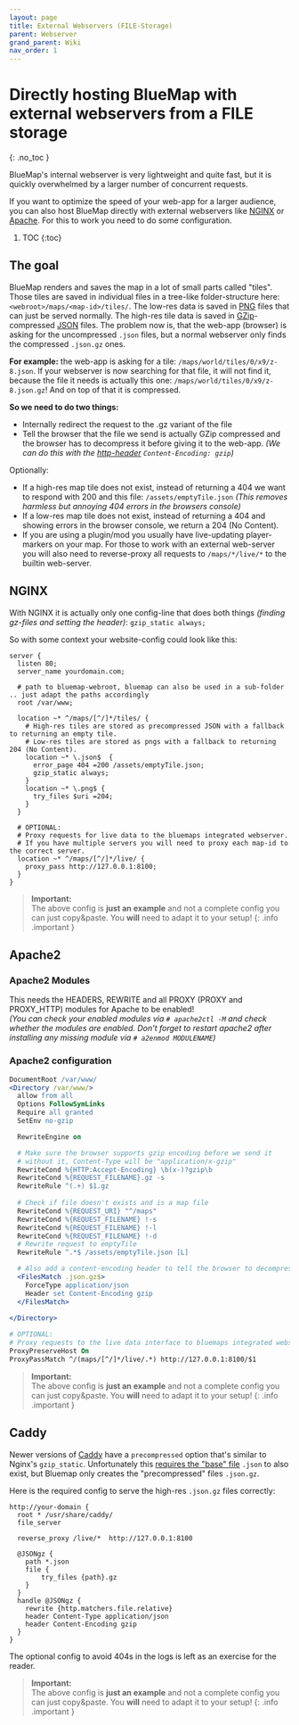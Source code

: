 ```yaml
---
layout: page
title: External Webservers (FILE-Storage)
parent: Webserver
grand_parent: Wiki
nav_order: 1
---
```


# Directly hosting BlueMap with external webservers from a FILE storage
{: .no_toc }

BlueMap's internal webserver is very lightweight and quite fast, but it is quickly overwhelmed by a larger number of
concurrent requests.

If you want to optimize the speed of your web-app for a larger audience, you can also host BlueMap directly with 
external webservers like [NGINX](https://www.nginx.com/) or [Apache](https://httpd.apache.org/). 
For this to work you need to do some configuration.

1. TOC 
{:toc}

## The goal
BlueMap renders and saves the map in a lot of small parts called "tiles". Those tiles are saved in individual files 
in a tree-like folder-structure here: `<webroot>/maps/<map-id>/tiles/`. The low-res data is saved in
[PNG](https://en.wikipedia.org/wiki/PNG) files that can just be served normally. The high-res tile data is saved in 
[GZip](https://en.wikipedia.org/wiki/Gzip)-compressed [JSON](https://www.json.org/) files. The problem now is,
that the web-app (browser) is asking for the uncompressed `.json` files, but a normal webserver only finds the
compressed `.json.gz` ones.

**For example:** the web-app is asking for a tile: `/maps/world/tiles/0/x9/z-8.json`. If your webserver is now searching 
for that file, it will not find it, because the file it needs is actually this one: `/maps/world/tiles/0/x9/z-8.json.gz`!
And on top of that it is compressed.

**So we need to do two things:**
- Internally redirect the request to the .gz variant of the file
- Tell the browser that the file we send is actually GZip compressed and the browser has to decompress it before giving
  it to the web-app. *(We can do this with the [http-header](https://developer.mozilla.org/en-US/docs/Web/HTTP/Headers)
  `Content-Encoding: gzip`)*

Optionally:
- If a high-res map tile does not exist, instead of returning a 404 we want to respond with 
  200 and this file: `/assets/emptyTile.json` *(This removes harmless but annoying 404 errors in the browsers console)*
- If a low-res map tile does not exist, instead of returning a 404 and showing errors in the browser console, we
  return a 204 (No Content).
- If you are using a plugin/mod you usually have live-updating player-markers on your map. For those to work with an 
  external web-server you will also need to reverse-proxy all requests to `/maps/*/live/*` to the builtin web-server.

## NGINX
With NGINX it is actually only one config-line that does both things *(finding gz-files and setting the header)*:
`gzip_static always;`

So with some context your website-config could look like this:
```nginx
server {
  listen 80;
  server_name yourdomain.com;
  
  # path to bluemap-webroot, bluemap can also be used in a sub-folder .. just adapt the paths accordingly
  root /var/www;
  
  location ~* ^/maps/[^/]*/tiles/ {
    # High-res tiles are stored as precompressed JSON with a fallback to returning an empty tile.
    # Low-res tiles are stored as pngs with a fallback to returning 204 (No Content).
    location ~* \.json$  {
      error_page 404 =200 /assets/emptyTile.json;
      gzip_static always;
    }
    location ~* \.png$ {
      try_files $uri =204;
    }
  }

  # OPTIONAL:
  # Proxy requests for live data to the bluemaps integrated webserver.
  # If you have multiple servers you will need to proxy each map-id to the correct server.
  location ~* ^/maps/[^/]*/live/ {
    proxy_pass http://127.0.0.1:8100;
  }
}
```
> **Important:**<br>
> The above config is **just an example** and not a complete config you can just copy&paste. You **will** need to adapt it to your setup!
{: .info .important }

## Apache2
### Apache2 Modules
This needs the HEADERS, REWRITE and all PROXY (PROXY and PROXY_HTTP) modules for Apache to be enabled!  
*(You can check your enabled modules via `# apache2ctl -M` and check whether the modules are enabled. 
Don't forget to restart apache2 after installing any missing module via `# a2enmod MODULENAME`)*

### Apache2 configuration
```apache
DocumentRoot /var/www/
<Directory /var/www/>
  allow from all
  Options FollowSymLinks
  Require all granted
  SetEnv no-gzip

  RewriteEngine on

  # Make sure the browser supports gzip encoding before we send it
  # without it, Content-Type will be "application/x-gzip"
  RewriteCond %{HTTP:Accept-Encoding} \b(x-)?gzip\b
  RewriteCond %{REQUEST_FILENAME}.gz -s
  RewriteRule ^(.+) $1.gz
  
  # Check if file doesn't exists and is a map file
  RewriteCond %{REQUEST_URI} "^/maps"
  RewriteCond %{REQUEST_FILENAME} !-s
  RewriteCond %{REQUEST_FILENAME} !-l
  RewriteCond %{REQUEST_FILENAME} !-d
  # Rewrite request to emptyTile
  RewriteRule ^.*$ /assets/emptyTile.json [L]

  # Also add a content-encoding header to tell the browser to decompress
  <FilesMatch .json.gz$>
    ForceType application/json
    Header set Content-Encoding gzip
  </FilesMatch>
  
</Directory>

# OPTIONAL:
# Proxy requests to the live data interface to bluemaps integrated webserver  
ProxyPreserveHost On
ProxyPassMatch ^/(maps/[^/]*/live/.*) http://127.0.0.1:8100/$1
```
> **Important:**<br>
> The above config is **just an example** and not a complete config you can just copy&paste. You **will** need to adapt it to your setup!
{: .info .important }

## Caddy
Newer versions of [Caddy](https://caddyserver.com/) have a `precompressed` option that's similar to Nginx's `gzip_static`. Unfortunately this [requires the "base" file](https://github.com/caddyserver/caddy/issues/5116) `.json` to also exist, but Bluemap only creates the "precompressed" files `.json.gz`.

Here is the required config to serve the high-res `.json.gz` files correctly:
```
http://your-domain {
  root * /usr/share/caddy/
  file_server

  reverse_proxy /live/*  http://127.0.0.1:8100

  @JSONgz {
    path *.json
    file {
        try_files {path}.gz
    }
  }
  handle @JSONgz {
    rewrite {http.matchers.file.relative}
    header Content-Type application/json
    header Content-Encoding gzip
  }
}
```

The optional config to avoid 404s in the logs is left as an exercise for the reader.

> **Important:**<br>
> The above config is **just an example** and not a complete config you can just copy&paste. You **will** need to adapt it to your setup!
{: .info .important }

